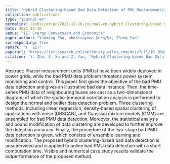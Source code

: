```yaml
---
title: "Hybrid Clustering-based Bad Data Detection of PMU Measurements"
collection: publications
type: "journal-en"
permalink: /publication/2021-12-10-journal-en-Hybrid Clustering-based Bad Data Detection of PMU Measurements
date: 2021-12-10
venue: "IET Energy Conversion and Economics"
paper_author: "Yanming Zhu, <b>Xiaoyuan Xu*</b>, Zheng Yan"
corresponding: True
remark: "(	EI)"
paperurl: "https://ietresearch.onlinelibrary.wiley.com/doi/full/10.1049/enc2.12049"
citation: 'Y. Zhu, X. Xu and Z. Yan, "Hybrid Clustering-based Bad Data Detection of PMU Measurements," <i>IET Energy Conversion and Economics</i>, vol. 2, no. 4, pp. 235-247, 2021.'
---
```


Abstract:
Phasor measurement units (PMUs) have been widely deployed in power grids, while the bad PMU data problem threatens power system monitoring and control. This paper first gives the objective of the bad PMU data detection and gives an illustrative bad data instance. Then, the time-series PMU data of neighbouring buses are cast as a two-dimensional diagram, of which the spatio-temporal correlation analysis is performed to design the normal and outlier data detection problem. Three clustering methods, including linear regression, density-based spatial clustering of applications with noise (DBSCAN), and Gaussian mixture models (GMM) are ensembled for bad PMU data detection. Moreover, the statistical analysis and bound modification of data clustering are developed to further improve the detection accuracy. Finally, the procedure of the two-stage bad PMU data detection is given, which consists of ensemble learning and modification. The proposed hybrid clustering-based bad data detection is unsupervised and is applied to online bad PMU data detection with a short computation time. Visible and numerical case study results validate the outperformance of the proposed method.